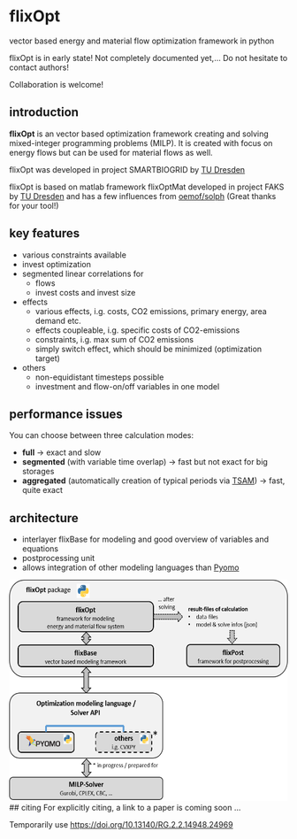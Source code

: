 # flixOpt
vector based energy and material flow optimization framework in python

flixOpt is in early state! Not completely documented yet,... Do not hesitate to contact authors! 

Collaboration is welcome!
## introduction
**flixOpt** is an vector based optimization framework creating and solving mixed-integer programming problems (MILP). It is created with focus on energy flows but can be used for material flows as well.

flixOpt was developed in project SMARTBIOGRID by [TU Dresden](https://github.com/gewv-tu-dresden)

flixOpt is based on matlab framework flixOptMat developed in project FAKS by [TU Dresden](https://github.com/gewv-tu-dresden) and has a few influences from [oemof/solph](https://github.com/oemof/oemof-solph) (Great thanks for your tool!)
## key features
  * various constraints available
  * invest optimization
  * segmented linear correlations for
    * flows
    * invest costs and invest size
  * effects 
    * various effects, i.g. costs, CO2 emissions, primary energy, area demand etc.
    * effects coupleable, i.g. specific costs of CO2-emissions
    * constraints, i.g. max sum of CO2 emissions
    * simply switch effect, which should be minimized (optimization target)
  * others
    * non-equidistant timesteps possible
    * investment and flow-on/off variables in one model
## performance issues
You can choose between three calculation modes:
  * **full** -> exact and slow
  * **segmented** (with variable time overlap) -> fast but not exact for big storages
  * **aggregated** (automatically creation of typical periods via [TSAM](https://github.com/FZJ-IEK3-VSA/tsam "more info")) -> fast, quite exact
## architecture
  * interlayer flixBase for modeling and good overview of variables and equations
  * postprocessing unit  
  * allows integration of other modeling languages than [Pyomo](http://www.pyomo.org/)
<img src="/pics/architecture_flixOpt.png" style=" height:400px "  >
## citing
For explicitly citing, a link to a paper is coming soon ...

Temporarily use <https://doi.org/10.13140/RG.2.2.14948.24969>
